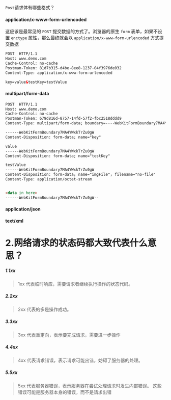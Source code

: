 `Post`请求体有哪些格式？

#### application/x-www-form-urlencoded

这应该是最常见的 `POST` 提交数据的方式了。浏览器的原生 `form` 表单，如果不设置 `enctype` 属性，那么最终就会以 `application/x-www-form-urlencoded` 方式提交数据

```html
POST  HTTP/1.1
Host: www.demo.com
Cache-Control: no-cache
Postman-Token: 81d7b315-d4be-8ee8-1237-04f3976de032
Content-Type: application/x-www-form-urlencoded

key=value&testKey=testValue
```

#### multipart/form-data

```html
POST  HTTP/1.1
Host: www.demo.com
Cache-Control: no-cache
Postman-Token: 679d816d-8757-14fd-57f2-fbc2518dddd9
Content-Type: multipart/form-data; boundary=----WebKitFormBoundary7MA4YWxkTrZu0gW

------WebKitFormBoundary7MA4YWxkTrZu0gW
Content-Disposition: form-data; name="key"

value
------WebKitFormBoundary7MA4YWxkTrZu0gW
Content-Disposition: form-data; name="testKey"

testValue
------WebKitFormBoundary7MA4YWxkTrZu0gW
Content-Disposition: form-data; name="imgFile"; filename="no-file"
Content-Type: application/octet-stream


<data in here>
------WebKitFormBoundary7MA4YWxkTrZu0gW--
```

#### application/json

#### text/xml







# 2.网络请求的状态码都大致代表什么意思？

##### 1.1xx

> 1xx 代表临时响应，需要请求者继续执行操作的状态代码。

##### 2.2xx

> 2xx 代表的多是操作成功。

##### 3.3xx

> 3xx 代表重定向，表示要完成请求，需要进一步操作

##### 4.4xx

> 4xx 代表请求错误，表示请求可能出错，妨碍了服务器的处理。

##### 5.5xx

> 5xx 代表服务器错误，表示服务器在尝试处理请求时发生内部错误。 这些错误可能是服务器本身的错误，而不是请求出错